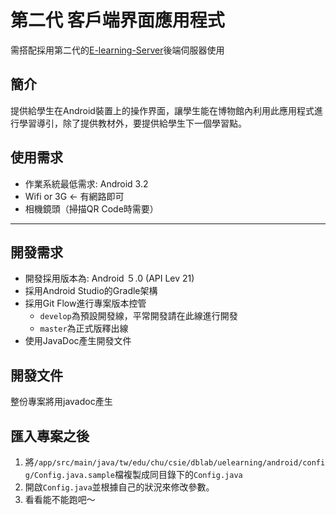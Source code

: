 第二代 客戶端界面應用程式
===
需搭配採用第二代的[E-learning-Server](https://git.dblab.csie.chu.edu.tw/uelearning/e-learning-server)後端伺服器使用

## 簡介
提供給學生在Android裝置上的操作界面，讓學生能在博物館內利用此應用程式進行學習導引，除了提供教材外，要提供給學生下一個學習點。

## 使用需求
* 作業系統最低需求: Android 3.2
* Wifi or 3G <- 有網路即可
* 相機鏡頭（掃描QR Code時需要）

---

## 開發需求
* 開發採用版本為: Android ５.0 (API Lev 21)
* 採用Android Studio的Gradle架構
* 採用Git Flow進行專案版本控管
    * `develop`為預設開發線，平常開發請在此線進行開發
    * `master`為正式版釋出線
* 使用JavaDoc產生開發文件


## 開發文件
整份專案將用javadoc產生

## 匯入專案之後
1. 將`/app/src/main/java/tw/edu/chu/csie/dblab/uelearning/android/config/Config.java.sample`檔複製成同目錄下的`Config.java`
2. 開啟`Config.java`並根據自己的狀況來修改參數。
3. 看看能不能跑吧～
